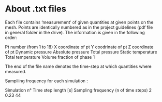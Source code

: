 # About .txt files

Each file contains ‘measurement’ of given quantities at given points on the mesh. Points are identically numbered as in the project guidelines (pdf file in general folder in the drive). The information is given in the following order:

Pt number (from 1 to 18)
X coordinate of pt
Y coodrinate of pt
Z coordinate of pt
Dynamic pressure
Absolute pressure
Total pressure
Static temperature
Total temperature
Volume fraction of phase 1

The end of the file name denotes the time-step at which quantities where measured.

Sampliing frequency for each simulation :


Simulation n°
Time step length [s]
Sampling frequency (n of time steps)
2
0.23
44







